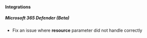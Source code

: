 
#### Integrations
##### Microsoft 365 Defender (Beta)
- Fix an issue where **resource** parameter did not handle correctly
